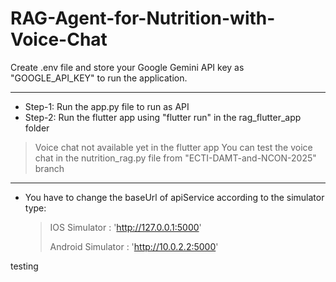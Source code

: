 # RAG-Agent-for-Nutrition-with-Voice-Chat

Create .env file and store your Google Gemini API key as "GOOGLE_API_KEY" to run the application.

---

- Step-1: Run the app.py file to run as API
- Step-2: Run the flutter app using "flutter run" in the rag_flutter_app folder

> Voice chat not available yet in the flutter app
> You can test the voice chat in the nutrition_rag.py file from "ECTI-DAMT-and-NCON-2025" branch

---

- You have to change the baseUrl of apiService according to the simulator type:
  > IOS Simulator : 'http://127.0.0.1:5000'
  >
  > Android Simulator : 'http://10.0.2.2:5000'

testing
